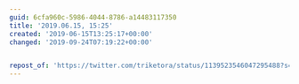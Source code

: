 ```yaml
---
guid: 6cfa960c-5986-4044-8786-a14483117350
title: '2019.06.15, 15:25'
created: '2019-06-15T13:25:17+00:00'
changed: '2019-09-24T07:19:22+00:00'


repost_of: 'https://twitter.com/triketora/status/1139523546047295488?s=19'
---
```


